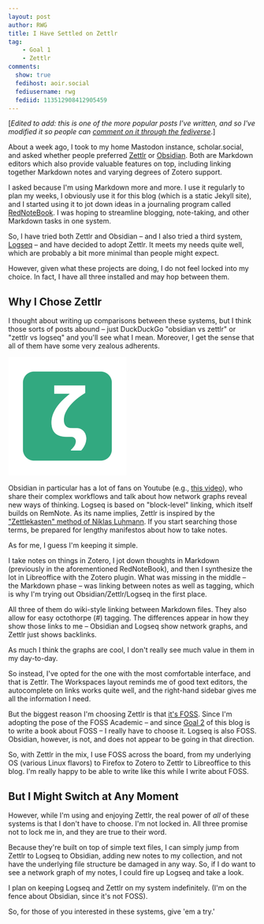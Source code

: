 ```yaml
---
layout: post
author: RWG
title: I Have Settled on Zettlr
tag:
    - Goal 1
    - Zettlr
comments: 
  show: true
  fedihost: aoir.social
  fediusername: rwg
  fediid: 113512908412905459
---
```

[_Edited to add: this is one of the more popular posts I've written, and so I've modified it so people can [comment on it through the fediverse](https://aoir.social/@rwg/113512908412905459)_.]

About a week ago, I took to my home Mastodon instance, scholar.social, and asked whether people preferred [Zettlr](https://www.zettlr.com/) or [Obsidian](https://obsidian.md/). Both are Markdown editors which also provide valuable features on top, including linking together Markdown notes and varying degrees of Zotero support.

I asked because I'm using Markdown more and more. I use it regularly to plan my weeks, I obviously use it for this blog (which is a static Jekyll site), and I started using it to jot down ideas in a journaling program called [RedNoteBook](https://rednotebook.sourceforge.io/). I was hoping to streamline blogging, note-taking, and other Markdown tasks in one system.

So, I have tried both Zettlr and Obsidian – and I also tried a third system, [Logseq](https://logseq.com/) – and have decided to adopt Zettlr. It meets my needs quite well, which are probably a bit more minimal than people might expect.

However, given what these projects are doing, I do not feel locked into my choice. In fact, I have all three installed and may hop between them.

<!-- more -->

## Why I Chose Zettlr
I thought about writing up comparisons between these systems, but I think those sorts of posts abound – just DuckDuckGo "obsidian vs zettlr" or "zettlr vs logseq" and you'll see what I mean. Moreover, I get the sense that all of them have some very zealous adherents. 

![80777352f93ad1f40b45edf2022a55e9.png](/assets/images/80777352f93ad1f40b45edf2022a55e9.png)

Obsidian in particular has a lot of fans on Youtube (e.g., [this video](https://www.youtube.com/watch?v=njibNuFQwjw)), who share their complex workflows and talk about how network graphs reveal new ways of thinking. Logseq is based on "block-level" linking, which itself builds on RemNote. As its name implies, Zettlr is inspired by the ["Zettlekasten" method of Niklas Luhmann](https://zettelkasten.de/introduction/#luhmann-s-zettelkasten). If you start searching those terms, be prepared for lengthy manifestos about how to take notes.

As for me, I guess I'm keeping it simple. 

I take notes on things in Zotero, I jot down thoughts in Markdown (previously in the aforementioned RedNoteBook), and then I synthesize the lot in Libreoffice with the Zotero plugin. What was missing in the middle – the Markdown phase – was linking between notes as well as tagging, which is why I'm trying out Obsidian/Zettlr/Logseq in the first place.

All three of them do wiki-style linking between Markdown files. They also allow for easy octothorpe (#) tagging. The differences appear in how they show those links to me – Obsidian and Logseq show network graphs, and Zettlr just shows backlinks.

As much I think the graphs are cool, I don't really see much value in them in my day-to-day.

So instead, I've opted for the one with the most comfortable interface, and that is Zettlr. The Workspaces layout reminds me of good text editors, the autocomplete on links works quite well, and the right-hand sidebar gives me all the information I need.

But the biggest reason I'm choosing Zettlr is that [it's FOSS](https://github.com/Zettlr/Zettlr). Since I'm adopting the pose of the FOSS Academic – and since [Goal 2](/2022/01/06/Goal2.html) of this blog is to write a book about FOSS – I really have to choose it. Logseq is also FOSS. Obsidian, however, is not, and does not appear to be going in that direction.

So, with Zettlr in the mix, I use FOSS across the board, from my underlying OS (various Linux flavors) to Firefox to Zotero to Zettlr to Libreoffice to this blog. I'm really happy to be able to write like this while I write about FOSS.

## But I Might Switch at Any Moment
However, while I'm using and enjoying Zettlr, the real power of *all* of these systems is that I don't have to choose. I'm not locked in. All three promise not to lock me in, and they are true to their word. 

Because they're built on top of simple text files, I can simply jump from Zettlr to Logseq to Obsidian, adding new notes to my collection, and not have the underlying file structure be damaged in any way. So, if I do want to see a network graph of my notes, I could fire up Logseq and take a look.

I plan on keeping Logseq and Zettlr on my system indefinitely. (I'm on the fence about Obsidian, since it's not FOSS).

So, for those of you interested in these systems, give 'em a try.'
